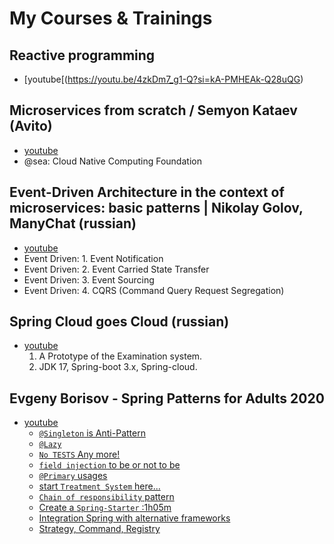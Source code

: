 # My Courses & Trainings

## Reactive programming
 - [youtube[(https://youtu.be/4zkDm7_g1-Q?si=kA-PMHEAk-Q28uQG)

## Microservices from scratch / Semyon Kataev (Avito)
- [youtube](https://youtu.be/eI1QQUrFUZI?si=1yo9754nnhi3f5-z)
- @sea: Cloud Native Computing Foundation   

## Event-Driven Architecture in the context of microservices: basic patterns | Nikolay Golov, ManyChat (russian)
- [youtube](https://youtu.be/bAhxpqHfP8I?si=8jSf5s8cNUdxv9BA)
 - Event Driven: 1. Event Notification
 - Event Driven: 2. Event Carried State Transfer
 - Event Driven: 3. Event Sourcing
 - Event Driven: 4. CQRS (Command Query Request Segregation)

## Spring Cloud goes Cloud (russian)
- [youtube](https://youtu.be/4tSyz_v9w7Q?si=d4VJrV69lhccFM2G)
  1. A Prototype of the Examination system.
  2. JDK 17, Spring-boot 3.x, Spring-cloud.

## Evgeny Borisov - Spring Patterns for Adults 2020
- [youtube](https://youtu.be/GL1txFxswHA?si=9r5Y8rTjU_0C4HZy)
  - [`@Singleton` is Anti-Pattern](https://youtu.be/GL1txFxswHA?si=Xs3P5fH5v4WgCNEA&t=543)
  - [`@Lazy`](https://youtu.be/GL1txFxswHA?si=Z486QzUF4dhFfK9Z&t=1545)
  - [`No TESTS` Any more!](https://youtu.be/GL1txFxswHA?si=paYVySUJaBOzqpKR&t=2076)
  - [`field injection` to be or not to be](https://youtu.be/GL1txFxswHA?si=HLiHUznJg3eUZvj6&t=2645)
  - [`@Primary` usages](https://youtu.be/GL1txFxswHA?si=mD-E049ETCMCyzkv&t=2942)
  - [start `Treatment System` here...](https://youtu.be/GL1txFxswHA?si=gcTjlNOjKT_fhFaX&t=3286)
  - [`Chain of responsibility` pattern](https://youtu.be/GL1txFxswHA?si=lNUV7TBUEsc_BnAw&t=3630)
  - [Create a `Spring-Starter` :1h05m](https://youtu.be/GL1txFxswHA?si=S-02NWZRT15BZmfk&t=4124)
  - [Integration Spring with alternative frameworks](https://youtu.be/GL1txFxswHA?si=wB0Fe8ozSZiX1Lj2&t=4701)
  - [Strategy, Command, Registry](https://youtu.be/GL1txFxswHA?si=9CUmxlwEISCrAnCc&t=6222)

